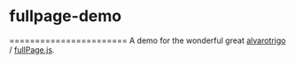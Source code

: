 # fullpage-demo
=======================
A demo for the wonderful great [alvarotrigo](https://github.com/alvarotrigo) / [fullPage.js](https://github.com/alvarotrigo/fullPage.js/).
